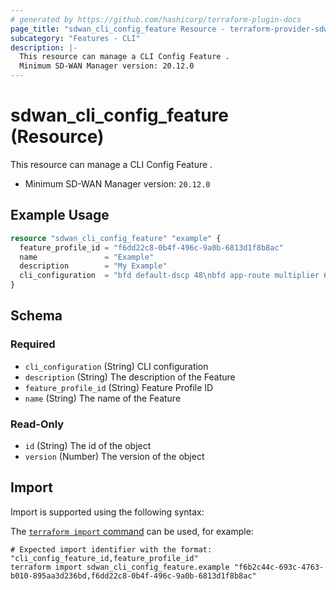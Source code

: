 ```yaml
---
# generated by https://github.com/hashicorp/terraform-plugin-docs
page_title: "sdwan_cli_config_feature Resource - terraform-provider-sdwan"
subcategory: "Features - CLI"
description: |-
  This resource can manage a CLI Config Feature .
  Minimum SD-WAN Manager version: 20.12.0
---
```


# sdwan_cli_config_feature (Resource)

This resource can manage a CLI Config Feature .
  - Minimum SD-WAN Manager version: `20.12.0`

## Example Usage

```terraform
resource "sdwan_cli_config_feature" "example" {
  feature_profile_id = "f6dd22c8-0b4f-496c-9a0b-6813d1f8b8ac"
  name               = "Example"
  description        = "My Example"
  cli_configuration  = "bfd default-dscp 48\nbfd app-route multiplier 6\nbfd app-route poll-interval 600000"
}
```

<!-- schema generated by tfplugindocs -->
## Schema

### Required

- `cli_configuration` (String) CLI configuration
- `description` (String) The description of the Feature
- `feature_profile_id` (String) Feature Profile ID
- `name` (String) The name of the Feature

### Read-Only

- `id` (String) The id of the object
- `version` (Number) The version of the object

## Import

Import is supported using the following syntax:

The [`terraform import` command](https://developer.hashicorp.com/terraform/cli/commands/import) can be used, for example:

```shell
# Expected import identifier with the format: "cli_config_feature_id,feature_profile_id"
terraform import sdwan_cli_config_feature.example "f6b2c44c-693c-4763-b010-895aa3d236bd,f6dd22c8-0b4f-496c-9a0b-6813d1f8b8ac"
```

